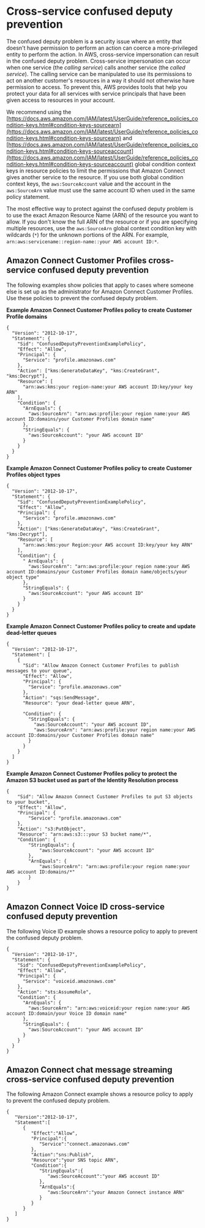 # Cross\-service confused deputy prevention<a name="cross-service-confused-deputy-prevention"></a>

The confused deputy problem is a security issue where an entity that doesn't have permission to perform an action can coerce a more\-privileged entity to perform the action\. In AWS, cross\-service impersonation can result in the confused deputy problem\. Cross\-service impersonation can occur when one service \(the *calling service*\) calls another service \(the *called service*\)\. The calling service can be manipulated to use its permissions to act on another customer's resources in a way it should not otherwise have permission to access\. To prevent this, AWS provides tools that help you protect your data for all services with service principals that have been given access to resources in your account\. 

We recommend using the [https://docs.aws.amazon.com/IAM/latest/UserGuide/reference_policies_condition-keys.html#condition-keys-sourcearn](https://docs.aws.amazon.com/IAM/latest/UserGuide/reference_policies_condition-keys.html#condition-keys-sourcearn) and [https://docs.aws.amazon.com/IAM/latest/UserGuide/reference_policies_condition-keys.html#condition-keys-sourceaccount](https://docs.aws.amazon.com/IAM/latest/UserGuide/reference_policies_condition-keys.html#condition-keys-sourceaccount) global condition context keys in resource policies to limit the permissions that Amazon Connect gives another service to the resource\. If you use both global condition context keys, the `aws:SourceAccount` value and the account in the `aws:SourceArn` value must use the same account ID when used in the same policy statement\.

The most effective way to protect against the confused deputy problem is to use the exact Amazon Resource Name \(ARN\) of the resource you want to allow\. If you don't know the full ARN of the resource or if you are specifying multiple resources, use the `aws:SourceArn` global context condition key with wildcards \(`*`\) for the unknown portions of the ARN\. For example, `arn:aws:servicename::region-name::your AWS account ID:*`\.

## Amazon Connect Customer Profiles cross\-service confused deputy prevention<a name="customer-profiles-cross-service"></a>

The following examples show policies that apply to cases where someone else is set up as the administrator for Amazon Connect Customer Profiles\. Use these policies to prevent the confused deputy problem\.

**Example Amazon Connect Customer Profiles policy to create Customer Profile domains**

```
{
  "Version": "2012-10-17",
  "Statement": {
    "Sid": "ConfusedDeputyPreventionExamplePolicy",
    "Effect": "Allow",
    "Principal": {
      "Service": "profile.amazonaws.com"
    },
    "Action": ["kms:GenerateDataKey", "kms:CreateGrant", "kms:Decrypt"],
    "Resource": [
      "arn:aws:kms:your region-name:your AWS account ID:key/your key ARN"
    ],
    "Condition": {
      "ArnEquals": {
        "aws:SourceArn": "arn:aws:profile:your region name:your AWS account ID:domains/your Customer Profiles domain name"
      },
      "StringEquals": {
        "aws:SourceAccount": "your AWS account ID"
      }
    }
  }
}
```

**Example Amazon Connect Customer Profiles policy to create Customer Profiles object types**

```
{
  "Version": "2012-10-17",
  "Statement": {
    "Sid": "ConfusedDeputyPreventionExamplePolicy",
    "Effect": "Allow",
    "Principal": {
      "Service": "profile.amazonaws.com"
    },
    "Action": ["kms:GenerateDataKey", "kms:CreateGrant", "kms:Decrypt"],
    "Resource": [
      "arn:aws:kms:your Region:your AWS account ID:key/your key ARN"
    ],
    "Condition": {
      " ArnEquals": {
        "aws:SourceArn": "arn:aws:profile:your region name:your AWS account ID:domains/your Customer Profiles domain name/objects/your object type"
      },
      "StringEquals": {
        "aws:SourceAccount": "your AWS account ID"
      }
    }
  }
}
```

**Example Amazon Connect Customer Profiles policy to create and update dead\-letter queues**

```
{
  "Version": "2012-10-17",
  "Statement": [
    {
      "Sid": "Allow Amazon Connect Customer Profiles to publish messages to your queue",
      "Effect": "Allow",
      "Principal": {
        "Service": "profile.amazonaws.com"
      },
      "Action": "sqs:SendMessage",
      "Resource": "your dead-letter queue ARN",

      "Condition": {
        "StringEquals": {
          "aws:SourceAccount": "your AWS account ID",
          "aws:SourceArn": "arn:aws:profile:your region name:your AWS account ID:domains/your Customer Profiles domain name"
        }
      }
    }
  ]
}
```

**Example Amazon Connect Customer Profiles policy to protect the Amazon S3 bucket used as part of the Identity Resolution process**

```
{
    "Sid": "Allow Amazon Connect Customer Profiles to put S3 objects to your bucket",
    "Effect": "Allow",
    "Principal": {
        "Service": "profile.amazonaws.com"
    },
    "Action": "s3:PutObject",
    "Resource": "arn:aws:s3:::your S3 bucket name/*",
    "Condition": {
        "StringEquals": {
            "aws:SourceAccount": "your AWS account ID"
        },
        "ArnEquals": {
            "aws:SourceArn": "arn:aws:profile:your region name:your AWS account ID:domains/*"
        }
    }
}
```

## Amazon Connect Voice ID cross\-service confused deputy prevention<a name="voiceid-cross-service"></a>

The following Voice ID example shows a resource policy to apply to prevent the confused deputy problem\.

```
{
  "Version": "2012-10-17",
  "Statement": {
    "Sid": "ConfusedDeputyPreventionExamplePolicy",
    "Effect": "Allow",
    "Principal": {
      "Service": "voiceid.amazonaws.com"
    },
    "Action": "sts:AssumeRole",
    "Condition": {
      "ArnEquals": {
        "aws:SourceArn": "arn:aws:voiceid:your region name:your AWS account ID:domain/your Voice ID domain name"
      },
      "StringEquals": {
        "aws:SourceAccount": "your AWS account ID"
      }
    }
  }
}
```

## Amazon Connect chat message streaming cross\-service confused deputy prevention<a name="connect-message-streaming-cross-service"></a>

The following Amazon Connect example shows a resource policy to apply to prevent the confused deputy problem\.

```
{
   "Version":"2012-10-17",
   "Statement":[
      {
         "Effect":"Allow",
         "Principal":{
            "Service":"connect.amazonaws.com"
         },
         "Action":"sns:Publish",
         "Resource":"your SNS topic ARN",
         "Condition":{
            "StringEquals":{
               "aws:SourceAccount":"your AWS account ID"
            },
            "ArnEquals":{
               "aws:SourceArn":"your Amazon Connect instance ARN"
            }
         }
      }
   ]
}
```